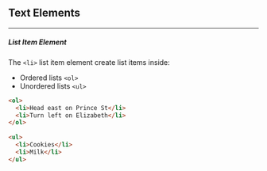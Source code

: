 ## Text Elements
***
##### List Item Element
The `<li>` list item element create list items inside:

-   Ordered lists `<ol>`
-   Unordered lists `<ul>`
```html
<ol>  
  <li>Head east on Prince St</li>  
  <li>Turn left on Elizabeth</li>  
</ol>  
  
<ul>  
  <li>Cookies</li>  
  <li>Milk</li>  
</ul>
```

